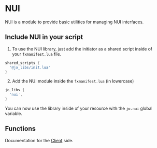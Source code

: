 # NUI

NUI is a module to provide basic utilities for managing NUI interfaces.

## Include NUI in your script

1. To use the NUI library, just add the initiator as a shared script inside of your `fxmanifest.lua` file.
```lua
shared_scripts {
  '@jo_libs/init.lua'
}

```
2. Add the NUI module inside the `fxmanifest.lua` (in lowercase)
```lua
jo_libs {
  'nui',
}

```
You can now use the library inside of your resource with the `jo.nui` global variable.

## Functions

Documentation for the [Client](./client.md) side.